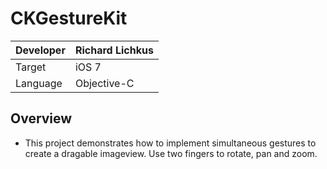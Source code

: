 CKGestureKit
============

|Developer  |Richard Lichkus   |
|:----------|:-----------------|
|Target     | iOS 7            |
|Language   | Objective-C      |

Overview
--------
* This project demonstrates how to implement simultaneous gestures to create a dragable imageview. Use two fingers to rotate, pan and zoom.
